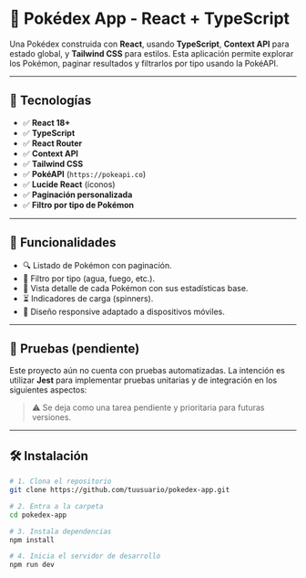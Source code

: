 # 🧠 Pokédex App - React + TypeScript

Una Pokédex construida con **React**, usando **TypeScript**, **Context API** para estado global, y **Tailwind CSS** para estilos. Esta aplicación permite explorar los Pokémon, paginar resultados y filtrarlos por tipo usando la PokéAPI.

---

## 🚀 Tecnologías

- ✅ **React 18+**
- ✅ **TypeScript**
- ✅ **React Router**
- ✅ **Context API**
- ✅ **Tailwind CSS**
- ✅ **PokéAPI** (`https://pokeapi.co`)
- ✅ **Lucide React** (íconos)
- ✅ **Paginación personalizada**
- ✅ **Filtro por tipo de Pokémon**

---

## 🧾 Funcionalidades

- 🔍 Listado de Pokémon con paginación.
- 🔄 Filtro por tipo (agua, fuego, etc.).
- 📄 Vista detalle de cada Pokémon con sus estadísticas base.
- ⏳ Indicadores de carga (spinners).
- 📱 Diseño responsive adaptado a dispositivos móviles.

---

## 🧪 Pruebas (pendiente)
Este proyecto aún no cuenta con pruebas automatizadas. La intención es utilizar **Jest** para implementar pruebas unitarias y de integración en los siguientes aspectos:

> ⚠️ Se deja como una tarea pendiente y prioritaria para futuras versiones.

---

## 🛠️ Instalación

```bash
# 1. Clona el repositorio
git clone https://github.com/tuusuario/pokedex-app.git

# 2. Entra a la carpeta
cd pokedex-app

# 3. Instala dependencias
npm install

# 4. Inicia el servidor de desarrollo
npm run dev
